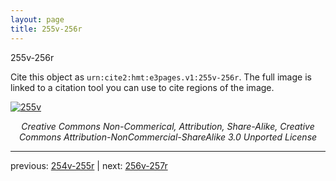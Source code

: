 ```yaml
---
layout: page
title: 255v-256r
---
```


255v-256r

Cite this object as `urn:cite2:hmt:e3pages.v1:255v-256r`.  The full image is linked to a citation tool you can use to cite regions of the image.

[![255v](http://www.homermultitext.org/iipsrv?IIIF=/project/homer/pyramidal/deepzoom/hmt/e3bifolio/v1/null.tif/full/800,/0/default.jpg)](http://www.homermultitext.org/ict2/?urn=urn:cite2:hmt:e3bifolio.v1:null) 

<p style="text-align: center; font-style: italic;">Creative Commons Non-Commerical, Attribution, Share-Alike, Creative Commons Attribution-NonCommercial-ShareAlike 3.0 Unported License</p>

---

previous: [254v-255r](../254v-255r/) | next: [256v-257r](../256v-257r/)